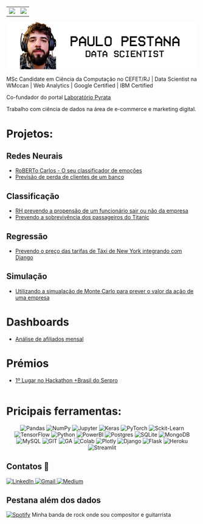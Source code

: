
<center>
    <table>
        <tr>
            <td>
                <img src="https://github-readme-stats.vercel.app/api/top-langs/?username=paulopestanajunior&hide=html&layout=compact&theme=buefy" />
            </td>
            <td>
                <img src="https://github-readme-stats.vercel.app/api?username=paulopestanajunior&theme=buefy"/>
            </td>
        </tr>   
    </table>
</center>

<img src="perfil.png">

MSc Candidate em Ciência da Computação no CEFET/RJ | Data Scientist na WMccan | Web Analytics | Google Certified | IBM Certified

Co-fundador do portal [Laboratório Pyrata](https://www.pyratalab.org/)

Trabalho com ciência de dados na área de e-commerce e marketing digital.

# Projetos:

## Redes Neurais
- [RoBERTo Carlos - O seu classificador de emoções](../../../RoBERToCarlos)
- [Previsão de perda de clientes de um banco](/bank-churn/bank-churn.ipynb)

## Classificação
- [RH prevendo a propensão de um funcionário sair ou não da empresa](/rh)
- [Prevendo a sobrevivência dos passageiros do Titanic](/titanic)

## Regressão
- [Prevendo o preço das tarifas de Táxi de New York integrando com Django](/newyork)

## Simulação
- [Utilizando a simualação de Monte Carlo para prever o valor da ação de uma empresa](https://colab.research.google.com/drive/1V_gzCEALQozgYxQnXY_6tKv88NohAHMa)

# Dashboards
- [Análise de afiliados mensal](/dashboards/dash-an%C3%A1lise-de-afiliados.png)

# Prémios
- [1º Lugar no Hackathon +Brasil do Serpro](https://www.serpro.gov.br/menu/noticias/noticias-2021/hackathon-brasil-resultado)
<br><br>

# Pricipais ferramentas:

<p align="center">
    
<img alt="Pandas" src="https://img.shields.io/badge/pandas%20-%23150458.svg?&style=for-the-badge&logo=pandas&logoColor=white" />
<img alt="NumPy" src="https://img.shields.io/badge/numpy%20-%23013243.svg?&style=for-the-badge&logo=numpy&logoColor=white" />
<img alt="Jupyter" src="https://img.shields.io/badge/Jupyter%20-%23F37626.svg?&style=for-the-badge&logo=Jupyter&logoColor=white" />
<img alt="Keras" src="https://img.shields.io/badge/Keras%20-%23D00000.svg?&style=for-the-badge&logo=Keras&logoColor=white"/>
<img alt="PyTorch" src="https://img.shields.io/badge/PyTorch%20-%23EE4C2C.svg?&style=for-the-badge&logo=PyTorch&logoColor=white" />
<img alt="Sckit-Learn" src="https://img.shields.io/badge/scikit_learn-F7931E?style=for-the-badge&logo=scikit-learn&logoColor=white" />
<img alt="TensorFlow" src="https://img.shields.io/badge/TensorFlow%20-%23FF6F00.svg?&style=for-the-badge&logo=TensorFlow&logoColor=white" />
<img alt="Python"src="https://img.shields.io/badge/Python-3776AB?style=for-the-badge&logo=python&logoColor=white"/>
<img alt="PowerBI" src ="https://img.shields.io/badge/PowerBI-F2C811?style=for-the-badge&logo=Power%20BI&logoColor=white"/>
<img alt="Postgres" src ="https://img.shields.io/badge/postgres-%23316192.svg?&style=for-the-badge&logo=postgresql&logoColor=white"/>
<img alt="SQLite" src ="https://img.shields.io/badge/SQLite-07405E?style=for-the-badge&logo=sqlite&logoColor=white"/>
<img alt="MongoDB"src="https://img.shields.io/badge/MongoDB-4EA94B?style=for-the-badge&logo=mongodb&logoColor=white">
<img alt="MySQL"src="https://img.shields.io/badge/MySQL-00000F?style=for-the-badge&logo=mysql&logoColor=white">
<img alt="GIT"src="https://img.shields.io/badge/Git-F05032?style=for-the-badge&logo=git&logoColor=white">
<img alt="GA" src="https://img.shields.io/badge/Google%20Analytics-E37400?style=for-the-badge&logo=google%20analytics&logoColor=white">
<img alt="Colab" src="https://img.shields.io/badge/Colab-F9AB00?style=for-the-badge&logo=googlecolab&color=525252">
<img alt="Plotly" src="https://img.shields.io/badge/Plotly-239120?style=for-the-badge&logo=plotly&logoColor=white"/>
<img alt="Django" src="https://img.shields.io/badge/django%20-%23092E20.svg?&style=for-the-badge&logo=django&logoColor=white"/>
<img alt="Flask" src="https://img.shields.io/badge/flask%20-%23000.svg?&style=for-the-badge&logo=flask&logoColor=white"/>
<img alt="Heroku" src="https://img.shields.io/badge/heroku%20-%23430098.svg?&style=for-the-badge&logo=heroku&logoColor=white"/>
<img alt="Streamlit" src="https://img.shields.io/badge/Streamlit-FF4B4B?style=for-the-badge&logo=Streamlit&logoColor=white"/>

  
</p>

<h2>Contatos 💬</h2>
<a href="https://www.linkedin.com/in/paulopestanajunior/"  >
    <img alt="LinkedIn" src="https://img.shields.io/badge/linkedin%20-%230077B5.svg?&style=for-the-badge&logo=linkedin&logoColor=white"/>
</a>
<a href="mailto:paulopestanajunior@gmail.com"  >
    <img alt="Gmail" src="https://img.shields.io/badge/Gmail-D14836?style=for-the-badge&logo=gmail&logoColor=white" />
</a>
<a href="https://paulopestanajunior.medium.com/"  >
    <img alt="Medium" src="https://img.shields.io/badge/Medium%20-%23000000.svg?&style=for-the-badge&logo=Medium&logoColor=white"/>
</a>

<h2>Pestana além dos dados</h2>


<p>
  <a href="https://open.spotify.com/artist/0vNe8yl2C9Q94U6ayB9qHb"  >
  <img alt="Spotify" src="https://img.shields.io/badge/Spotify-1ED760?style=for-the-badge&logo=spotify&logoColor=white" /></a> Minha banda de rock onde sou compositor e guitarrista</p>

